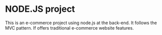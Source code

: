 # NODE.JS project

This is an e-commerce project using node.js at the back-end. It follows the MVC pattern.
If offers traditional e-commerce website features.
